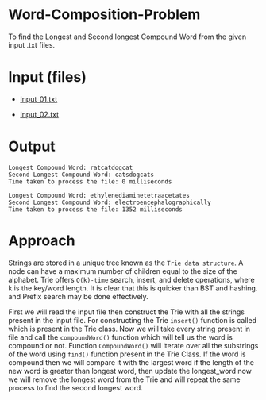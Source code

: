 # Word-Composition-Problem
To find the Longest and Second longest Compound Word from the given input .txt files.
# Input (files)
 - [Input_01.txt](Input_01.txt)

 - [Input_02.txt](Input_02.txt)
# Output
```
Longest Compound Word: ratcatdogcat
Second Longest Compound Word: catsdogcats
Time taken to process the file: 0 milliseconds

Longest Compound Word: ethylenediaminetetraacetates
Second Longest Compound Word: electroencephalographically
Time taken to process the file: 1352 milliseconds
```

# Approach
Strings are stored in a unique tree known as the `Trie data structure`. A node can have a maximum number of children equal to the size of the alphabet. Trie offers `O(k)-time` search, insert, and delete operations, where k is the key/word length. It is clear that this is quicker than BST and hashing. and Prefix search may be done effectively.

First we will read the input file then construct the Trie with all the strings present in the input file. For constructing the Trie `insert()` function is called which is present in the Trie class. 
Now we will take every string present in file and call the `compoundWord()` function which will tell us the word is compound or not. Function `CompoundWord()` will iterate over all the substrings of the word using `find()` function present in the Trie Class. 
If the word is compound then we will compare it with the largest word if the length of the new word is greater than longest word, then update the longest_word
now we will remove the longest word from the Trie and will repeat the same process to find the second longest word.





